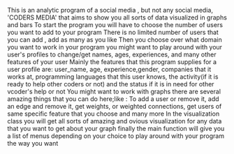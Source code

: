 This is an analytic program  of a social media , but not any social media, 'CODERS MEDIA'
that aims to show you all sorts of data visualized in graphs and bars
To start the program you will have to choose the number of users you want to add to your program
There is no limited number of users that you can add , add as many as you like
Then you choose over what domain you want to work in your program
you might want to play around with your user's profiles to change/get names, ages, experiences, and many other features of your user
Mainly the features that this program supplies for a user profile are:
user_name, age, experience,gender, companies that it works at, programming languages that this user knows, the activity(if it is ready to help other coders or not) and the status
if it is in need for other vcoder's help or not 
You might want to work with graphs
there are several amazing things that you can do here;like :
To add a user or remove it, add an edge and remove it, get weights, or weighted connections, get users of same specific feature that you choose
and many more
In the visualization class you will get all sorts of amazing and ovious visualization for any data that you want to get about your graph
finally the main function will give you a list of menus depending on your choice to play around with your program the way you want
